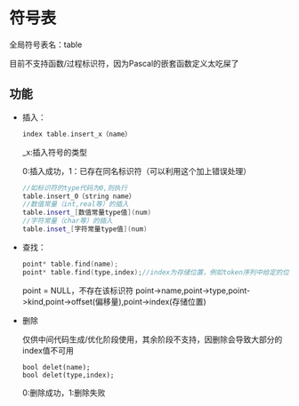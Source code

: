 # 符号表

全局符号表名：table

目前不支持函数/过程标识符，因为Pascal的嵌套函数定义太吃屎了

## 功能

- 插入：

  ```c++
  index table.insert_x（name）
  ```

  \_x:插入符号的类型

  0:插入成功，1：已存在同名标识符（可以利用这个加上错误处理）

  ```c++
  //如标识符的type代码为0,则执行
  table.insert_0（string name）
  //数值常量（int,real等）的插入
  table.insert_[数值常量type值](num)
  //字符常量（char等）的插入
  table.inset_[字符常量type值](num)
  ```

- 查找：

  ```c++
  point* table.find(name);
  point* table.find(type,index);//index为存储位置，例如token序列中给定的位置
  ```

  point = NULL，不存在该标识符
  point->name,point->type,point->kind,point->offset(偏移量),point->index(存储位置)

- 删除

  仅供中间代码生成/优化阶段使用，其余阶段不支持，因删除会导致大部分的index值不可用

  ```
  bool delet(name);
  bool delet(type,index);
  ```

  0:删除成功，1:删除失败